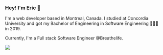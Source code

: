 ### Hey! I'm Eric 🌴 

I'm a web developer based in Montreal, Canada. I studied at Concordia University and got my Bachelor of Engineering in Software Engineering 👨🏻‍💻 in 2019.

Currently, I'm a Full stack Software Engineer @Breathelife.

<img src="https://github-readme-stats.vercel.app/api?username=earthii&show_icons=true&icon_color=0366d6&bg_color=ffffff&hide_title=true"/>
